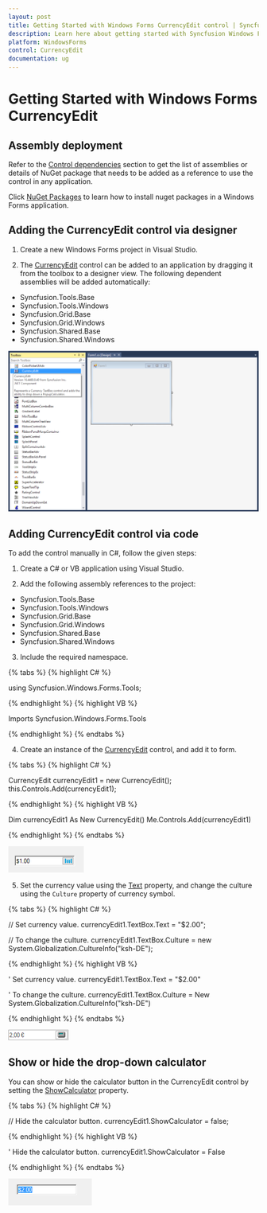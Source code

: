 ```yaml
---
layout: post
title: Getting Started with Windows Forms CurrencyEdit control | Syncfusion
description: Learn here about getting started with Syncfusion Windows Forms CurrencyEdit control and more details.
platform: WindowsForms
control: CurrencyEdit
documentation: ug
---
```


# Getting Started with Windows Forms CurrencyEdit

## Assembly deployment

Refer to the [Control dependencies](https://help.syncfusion.com/windowsforms/control-dependencies#currencyedit) section to get the list of assemblies or details of NuGet package that needs to be added as a reference to use the control in any application.

Click [NuGet Packages](https://help.syncfusion.com/windowsforms/visual-studio-integration/nuget-packages) to learn how to install nuget packages in a Windows Forms application.

## Adding the CurrencyEdit control via designer

1) Create a new Windows Forms project in Visual Studio.

2) The [CurrencyEdit](https://help.syncfusion.com/cr/windowsforms/Syncfusion.Windows.Forms.Tools.CurrencyEdit.html) control can be added to an application by dragging it from the toolbox to a designer view. The following dependent assemblies will be added automatically:

* Syncfusion.Tools.Base
* Syncfusion.Tools.Windows
* Syncfusion.Grid.Base
* Syncfusion.Grid.Windows
* Syncfusion.Shared.Base
* Syncfusion.Shared.Windows

![CurrencyEdit control added by designer](Overview_images/wf-currency-edit-control-added-designer.png) 

## Adding CurrencyEdit control via code

To add the control manually in C#, follow the given steps:

1) Create a C# or VB application using Visual Studio.

2) Add the following assembly references to the project:

* Syncfusion.Tools.Base
* Syncfusion.Tools.Windows
* Syncfusion.Grid.Base
* Syncfusion.Grid.Windows
* Syncfusion.Shared.Base
* Syncfusion.Shared.Windows

3) Include the required namespace.

{% tabs %}
{% highlight C# %}

using Syncfusion.Windows.Forms.Tools;

{% endhighlight %}
{% highlight VB %}

Imports Syncfusion.Windows.Forms.Tools

{% endhighlight %}
{% endtabs %}

4) Create an instance of the [CurrencyEdit](https://help.syncfusion.com/cr/windowsforms/Syncfusion.Windows.Forms.Tools.CurrencyEdit.html) control, and add it to form.

{% tabs %}
{% highlight C# %}

CurrencyEdit currencyEdit1 = new CurrencyEdit();
this.Controls.Add(currencyEdit1);

{% endhighlight %}
{% highlight VB %}

Dim currencyEdit1 As New CurrencyEdit()
Me.Controls.Add(currencyEdit1)

{% endhighlight %}
{% endtabs %}

![CurrencyEdit control](Overview_images/wf-currency-edit-control.png) 

5) Set the currency value using the [Text](https://help.syncfusion.com/cr/windowsforms/Syncfusion.Windows.Forms.Tools.CurrencyEdit.html#Syncfusion_Windows_Forms_Tools_CurrencyEdit_Text) property, and change the culture using the `Culture` property of currency symbol.

{% tabs %}
{% highlight C# %}

// Set currency value.
currencyEdit1.TextBox.Text = "$2.00";

// To change the culture.
currencyEdit1.TextBox.Culture = new System.Globalization.CultureInfo("ksh-DE");

{% endhighlight %}
{% highlight VB %}

' Set currency value.
currencyEdit1.TextBox.Text = "$2.00"

' To change the culture.
currencyEdit1.TextBox.Culture = New System.Globalization.CultureInfo("ksh-DE")

{% endhighlight %}
{% endtabs %}

![Windows Forms CurrencyEdit showing changed value and currency symbol](Overview_images/CurrencyEdit_value.png)

## Show or hide the drop-down calculator

You can show or hide the calculator button in the CurrencyEdit control by setting the [ShowCalculator](https://help.syncfusion.com/cr/windowsforms/Syncfusion.Windows.Forms.Tools.CurrencyEdit.html#Syncfusion_Windows_Forms_Tools_CurrencyEdit_ShowCalculator) property.

{% tabs %}
{% highlight C# %}

// Hide the calculator button.
currencyEdit1.ShowCalculator = false;

{% endhighlight %}
{% highlight VB %}

' Hide the calculator button.
currencyEdit1.ShowCalculator = False

{% endhighlight %}
{% endtabs %}

![CurrencyEdit control calculator is disabled](Overview_images/wf-currency-edit-control-calculator-button-disable.png)


